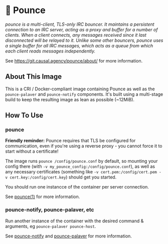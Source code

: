 # 🐾 Pounce

_pounce is a multi-client, TLS-only IRC bouncer. It maintains a persistent connection to an IRC server, acting as a proxy and buffer for a number of clients. When a client connects, any messages received since it last disconnected will be relayed to it. Unlike some other bouncers, pounce uses a single buffer for all IRC messages, which acts as a queue from which each client reads messages independently._

See https://git.causal.agency/pounce/about/ for more information.

## About This Image

This is a CRI / Docker-compliant image containing Pounce as well as the `pounce-palaver` and `pounce-notify` components. It's built using a multi-stage build to keep the resulting image as lean as possible (~12MiB).

## How To Use

### pounce
**Friendly reminder:** Pounce requires that TLS be configured for communication, even if you're using a reverse proxy - you cannot force it to start without a certificate!

The image runs `pounce /config/pounce.conf` by default, so mounting your config there (with `-v my_pounce_config:/config/pounce.conf`), as well as any necessary certificates (something like `-v cert.pem:/config/cert.pem -v cert.key:/config/cert.key`) should get you started.

You should run one instancce of the container per server connection.

See [pounce(1)](https://git.causal.agency/pounce/about/pounce.1) for more information.

### pounce-notify, pounce-palaver, etc

Run another instance of the container with the desired command & arguments, eg `pounce-palaver pounce-host`.

See [pounce-notify](https://git.causal.agency/pounce/about/pounce-notify.1) and [pounce-palaver](https://git.causal.agency/pounce/about/pounce-notify.1) for more information.
